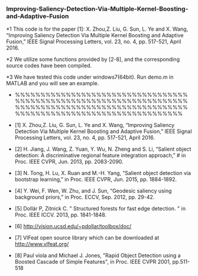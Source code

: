 ### Improving-Saliency-Detection-Via-Multiple-Kernel-Boosting-and-Adaptive-Fusion

*1 This code is for the paper [1]: X. Zhou,Z. Liu, G. Sun, L. Ye and X. Wang, “Improving Saliency Detection Via Multiple Kernel Boosting and  Adaptive Fusion,” IEEE Signal Processing Letters, vol. 23, no. 4, pp. 517-521, April 2016.

*2 We utilize some functions provided by [2-8], and the corresponding source codes have been compiled.

*3 We have tested this code under windows7(64bit). Run demo.m in MATLAB and you will see an example.

* %%%%%%%%%%%%%%%%%%%%%%%%%%%%%%%%%%%%%%%%%%%%%%%%%%%%%%%%%%%%%%%%%%%%%%%%%%%%%%%%%%%%%%%%%%%%%%%%%%%%%%%%%%%%%%%%%%%%%%%%%%%%%%%%%%%%%%%

* [1] X. Zhou,Z. Liu, G. Sun, L. Ye and X. Wang, “Improving Saliency Detection Via Multiple Kernel Boosting and Adaptive Fusion,” IEEE Signal Processing Letters, vol. 23, no. 4, pp. 517-521, April 2016.
* [2] H. Jiang, J. Wang, Z. Yuan, Y. Wu, N. Zheng and S. Li, “Salient object detection: A discriminative regional feature integration approach,” # in Proc. IEEE CVPR, Jun. 2013, pp. 2083-2090.
* [3] N. Tong, H. Lu, X. Ruan and M.-H. Yang, “Salient object detection via bootstrap learning,” in Proc. IEEE CVPR, Jun. 2015, pp. 1884-1892.
* [4] Y. Wei, F. Wen, W. Zhu, and J. Sun, “Geodesic saliency using background priors,” in Proc. ECCV, Sep. 2012, pp. 29-42.
* [5] Dollár P, Zitnick C. " Structured forests for fast edge detection. " in Proc. IEEE  ICCV. 2013, pp. 1841-1848.
* [6] http://vision.ucsd.edu/~pdollar/toolbox/doc/
* [7] VlFeat open source library which can be downloaded at http://www.vlfeat.org/  
* [8] Paul viola and Michael J. Jones, "Rapid Object Detection using a Boosted Cascade of Simple Features", in Proc. IEEE  CVPR 2001, pp.511-518


